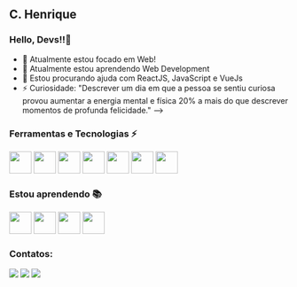 ## C. Henrique
### Hello, Devs!!👋

- 🔭 Atualmente estou focado em Web!
- 🌱 Atualmente estou aprendendo Web Development
- 🤔 Estou procurando ajuda com ReactJS, JavaScript e VueJs
- ⚡ Curiosidade: "Descrever um dia em que a pessoa se sentiu curiosa provou aumentar a energia mental e física 20% a mais do que descrever momentos de profunda felicidade."
-->
### Ferramentas e Tecnologias ⚡
<img src="https://cdn.jsdelivr.net/gh/devicons/devicon/icons/microsoftsqlserver/microsoftsqlserver-plain.svg" width="40" height="40"/>          <img src="https://cdn.jsdelivr.net/gh/devicons/devicon/icons/vscode/vscode-original.svg"  width="40" height="40" />          <img src="https://cdn.jsdelivr.net/gh/devicons/devicon/icons/trello/trello-plain.svg"  width="40" height="40"/>          <img src="https://cdn.jsdelivr.net/gh/devicons/devicon/icons/git/git-original.svg"  width="40" height="40"/>          <img src="https://cdn.jsdelivr.net/gh/devicons/devicon/icons/canva/canva-original.svg"  width="40" height="40"/>          <img src="https://cdn.jsdelivr.net/gh/devicons/devicon/icons/windows8/windows8-original.svg"  width="40" height="40"/>          <img src="https://cdn.jsdelivr.net/gh/devicons/devicon/icons/linux/linux-original.svg"  width="40" height="40"/>

### Estou aprendendo 📚
<img src="https://cdn.jsdelivr.net/gh/devicons/devicon/icons/react/react-original.svg"  width="40" height="40"/>          <img src="https://cdn.jsdelivr.net/gh/devicons/devicon/icons/vuejs/vuejs-original.svg"  width="40" height="40"/>          <img src="https://cdn.jsdelivr.net/gh/devicons/devicon/icons/javascript/javascript-original.svg"  width="40" height="40"/>          <img src="https://cdn.jsdelivr.net/gh/devicons/devicon/icons/microsoftsqlserver/microsoftsqlserver-plain.svg" width="40" height="40"/>

### Contatos:

<div sytle="display:flex;justify-content: center;align-items: center;">
<a href="https://instagram.com/henriqueoliveirx" target="_blank"><img src="https://img.shields.io/badge/-Instagram-%23E4405F?style=for-the-badge&logo=instagram&logoColor=white" target="_blank"></a>
<a href = "mailto:camilo.henri.ch@gmail.com"><img src="https://img.shields.io/badge/Gmail-D14836?style=for-the-badge&logo=gmail&logoColor=white" target="_blank"></a>
<a href="https://www.linkedin.com/in/camilohenrique" target="_blank"><img src="https://img.shields.io/badge/-LinkedIn-%230077B5?style=for-the-badge&logo=linkedin&logoColor=white" target="_blank"></a>   
</div>

